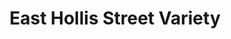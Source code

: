 ---
title: "East Hollis Street Variety"
url: /nashua/east-hollis-street-variety/
shop: Lebensmittel
---